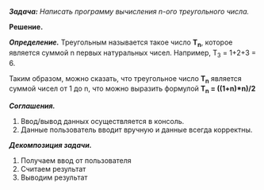 ***Задача:** Написать программу вычисления n-ого треугольного числа.*

**Решение.**

***Определение.***
Треугольным называется такое число **Т<sub>n</sub>**, которое является суммой n первых натуральных чисел.
Например, T<sub>3</sub> = 1+2+3 = 6.

Таким образом, можно сказать, что треугольное число **Т<sub>n</sub>** является суммой чисел от 1 до n, что можно выразить формулой **Т<sub>n</sub> = ((1+n)\*n)/2**

***Соглашения.***

1. Ввод/вывод данных осуществляется в консоль.
2. Данные пользователь вводит вручную и данные всегда корректны.

***Декомпозиция задачи.***

1. Получаем ввод от пользователя
2. Считаем результат
3. Выводим результат